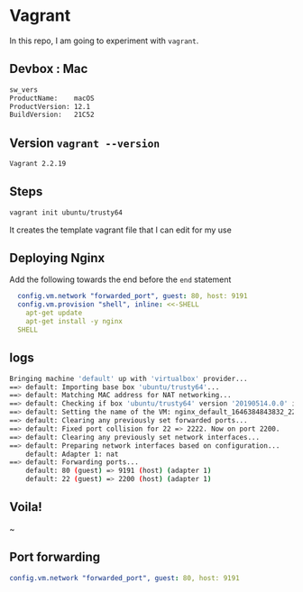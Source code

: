 # Vagrant

In this repo, I am going to experiment with `vagrant`.

## Devbox : Mac

```bash
sw_vers
ProductName:	macOS
ProductVersion:	12.1
BuildVersion:	21C52
```

## Version `vagrant --version`

```bash
Vagrant 2.2.19
```
## Steps

```bash
vagrant init ubuntu/trusty64
```

It creates the template vagrant file that I can edit for my use

## Deploying Nginx

Add the following towards the end before the `end` statement

```yaml
  config.vm.network "forwarded_port", guest: 80, host: 9191
  config.vm.provision "shell", inline: <<-SHELL
    apt-get update
    apt-get install -y nginx
  SHELL
```

## logs

```bash
Bringing machine 'default' up with 'virtualbox' provider...
==> default: Importing base box 'ubuntu/trusty64'...
==> default: Matching MAC address for NAT networking...
==> default: Checking if box 'ubuntu/trusty64' version '20190514.0.0' is up to date...
==> default: Setting the name of the VM: nginx_default_1646384843832_22553
==> default: Clearing any previously set forwarded ports...
==> default: Fixed port collision for 22 => 2222. Now on port 2200.
==> default: Clearing any previously set network interfaces...
==> default: Preparing network interfaces based on configuration...
    default: Adapter 1: nat
==> default: Forwarding ports...
    default: 80 (guest) => 9191 (host) (adapter 1)
    default: 22 (guest) => 2200 (host) (adapter 1)
```

## Voila!

~[](./images/localhost.png)

## Port forwarding

```yaml
config.vm.network "forwarded_port", guest: 80, host: 9191
```